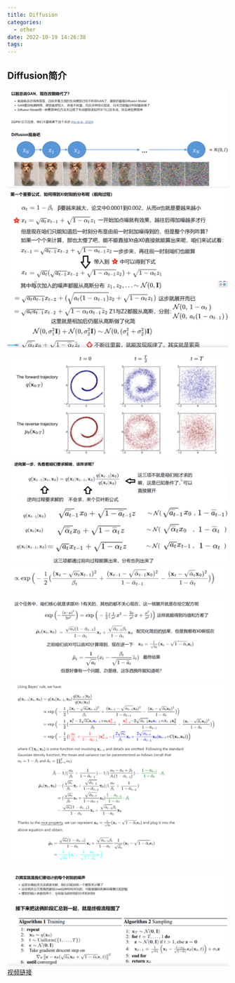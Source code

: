 ```yaml
---
title: Diffusion
categories:
  - other
date: 2022-10-19 14:26:38
tags:
---
```

## Diffusion简介


![](Diffusion/2022-10-19-14-29-34.png)
![](Diffusion/2022-10-19-14-30-30.png)
![](Diffusion/2022-10-19-14-31-15.png)

![](Diffusion/2022-10-19-14-34-06.png)
![](Diffusion/2022-10-19-14-34-41.png)
![](Diffusion/2022-10-19-14-35-22.png)

![](Diffusion/2022-10-19-14-36-50.png)
![](Diffusion/2022-10-19-14-35-57.png)

![](Diffusion/2022-10-19-14-37-32.png)
[视频链接](https://www.bilibili.com/video/BV1ne411u7J6)
